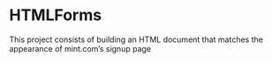 # HTMLForms
This project consists of building an HTML document that matches the appearance of mint.com’s signup page
